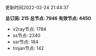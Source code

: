 更新时间2022-02-24 21:44:37

**总订阅: 215**
**总节点: 7946**
**有效节点: 4450**
- v2ray节点: 1784
- ss节点: 2340
- ssr节点: 184
- trojan节点: 142
